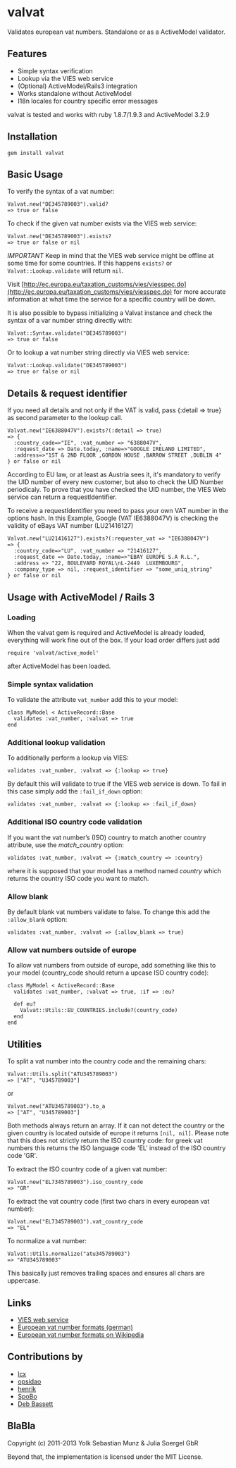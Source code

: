 # valvat

Validates european vat numbers. Standalone or as a ActiveModel validator.

## Features

* Simple syntax verification
* Lookup via the VIES web service
* (Optional) ActiveModel/Rails3 integration
* Works standalone without ActiveModel
* I18n locales for country specific error messages

valvat is tested and works with ruby 1.8.7/1.9.3 and ActiveModel 3.2.9

## Installation

    gem install valvat

## Basic Usage

To verify the syntax of a vat number:

    Valvat.new("DE345789003").valid?
    => true or false

To check if the given vat number exists via the VIES web service:

    Valvat.new("DE345789003").exists?
    => true or false or nil

*IMPORTANT* Keep in mind that the VIES web service might be offline at some time for some countries. If this happens `exists?` or `Valvat::Lookup.validate` will return `nil`.

Visit [http://ec.europa.eu/taxation_customs/vies/viesspec.do](http://ec.europa.eu/taxation_customs/vies/viesspec.do) for more accurate information at what time the service for a specific country will be down.

It is also possible to bypass initializing a Valvat instance and check the syntax of a var number string directly with:

    Valvat::Syntax.validate("DE345789003")
    => true or false

Or to lookup a vat number string directly via VIES web service:

    Valvat::Lookup.validate("DE345789003")
    => true or false or nil

## Details & request identifier

If you need all details and not only if the VAT is valid, pass {:detail => true} as second parameter to the lookup call.

    Valvat.new("IE6388047V").exists?(:detail => true)
    => {
      :country_code=>"IE", :vat_number => "6388047V",
      :request_date => Date.today, :name=>"GOOGLE IRELAND LIMITED",
      :address=>"1ST & 2ND FLOOR ,GORDON HOUSE ,BARROW STREET ,DUBLIN 4"
    } or false or nil

According to EU law, or at least as Austria sees it, it's mandatory to verify the UID number of every new customer, but also to check the UID Number periodicaly. To prove that you have checked the UID number, the VIES Web service can return a requestIdentifier.

To receive a requestIdentifier you need to pass your own VAT number in the options hash. In this Example, Google (VAT IE6388047V) is checking the validity of eBays VAT number (LU21416127)

    Valvat.new("LU21416127").exists?(:requester_vat => "IE6388047V")
    => {
      :country_code=>"LU", :vat_number => "21416127",
      :request_date => Date.today, :name=>"EBAY EUROPE S.A R.L.",
      :address => "22, BOULEVARD ROYAL\nL-2449  LUXEMBOURG",
      :company_type => nil, :request_identifier => "some_uniq_string"
    } or false or nil

## Usage with ActiveModel / Rails 3

### Loading

When the valvat gem is required and ActiveModel is already loaded, everything will work fine out of the box. If your load order differs just add

    require 'valvat/active_model'

after ActiveModel has been loaded.

### Simple syntax validation

To validate the attribute `vat_number` add this to your model:

    class MyModel < ActiveRecord::Base
      validates :vat_number, :valvat => true
    end

### Additional lookup validation

To additionally perform a lookup via VIES:

    validates :vat_number, :valvat => {:lookup => true}

By default this will validate to true if the VIES web service is down. To fail in this case simply add the `:fail_if_down` option:

    validates :vat_number, :valvat => {:lookup => :fail_if_down}

### Additional ISO country code validation

If you want the vat number’s (ISO) country to match another country attribute, use the _match_country_ option:

    validates :vat_number, :valvat => {:match_country => :country}

where it is supposed that your model has a method named _country_ which returns the country ISO code you want to match.

### Allow blank

By default blank vat numbers validate to false. To change this add the `:allow_blank` option:

    validates :vat_number, :valvat => {:allow_blank => true}

### Allow vat numbers outside of europe

To allow vat numbers from outside of europe, add something like this to your model (country_code should return a upcase ISO country code):

    class MyModel < ActiveRecord::Base
      validates :vat_number, :valvat => true, :if => :eu?

      def eu?
        Valvat::Utils::EU_COUNTRIES.include?(country_code)
      end
    end

## Utilities

To split a vat number into the country code and the remaining chars:

    Valvat::Utils.split("ATU345789003")
    => ["AT", "U345789003"]

or

    Valvat.new("ATU345789003").to_a
    => ["AT", "U345789003"]

Both methods always return an array. If it can not detect the country or the given country is located outside of europe it returns `[nil, nil]`. Please note that this does not strictly return the ISO country code: for greek vat numbers this returns the ISO language code 'EL' instead of the ISO country code 'GR'.

To extract the ISO country code of a given vat number:

    Valvat.new("EL7345789003").iso_country_code
    => "GR"

To extract the vat country code (first two chars in every european vat number):

    Valvat.new("EL7345789003").vat_country_code
    => "EL"

To normalize a vat number:

    Valvat::Utils.normalize("atu345789003")
    => "ATU345789003"

This basically just removes trailing spaces and ensures all chars are uppercase.

## Links

* [VIES web service](http://ec.europa.eu/taxation_customs/vies)
* [European vat number formats (german)](http://bzst.de/DE/Steuern_International/USt_Identifikationsnummer/Merkblaetter/Aufbau_USt_IdNr.html)
* [European vat number formats on Wikipedia](http://en.wikipedia.org/wiki/European_Union_Value_Added_Tax)

## Contributions by

* [lcx](https://github.com/lcx)
* [opsidao](https://github.com/opsidao)
* [henrik](https://github.com/henrik)
* [SpoBo](https://github.com/SpoBo)
* [Deb Bassett](https://github.com/urbanwide)

## BlaBla

Copyright (c) 2011-2013 Yolk Sebastian Munz & Julia Soergel GbR

Beyond that, the implementation is licensed under the MIT License.